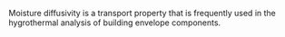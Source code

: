 ﻿Moisture diffusivity is a transport property that is frequently used in the hygrothermal analysis of building envelope components.
